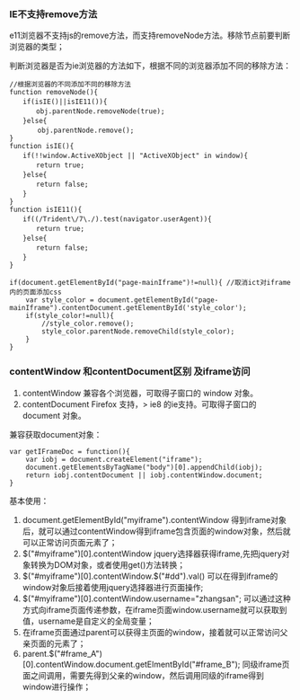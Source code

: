 ### IE不支持remove方法

e11浏览器不支持js的remove方法，而支持removeNode方法。移除节点前要判断浏览器的类型；  

判断浏览器是否为ie浏览器的方法如下，根据不同的浏览器添加不同的移除方法：

```
//根据浏览器的不同添加不同的移除方法
function removeNode(){
　　if(isIE()||isIE11()){
　　　　obj.parentNode.removeNode(true);
　　}else{
 　　　 obj.parentNode.remove();
}
function isIE(){
　　if(!!window.ActiveXObject || "ActiveXObject" in window){
　　　　return true;
　　}else{
　　　　return false;
　　}
} 
function isIE11(){
　　if((/Trident\/7\./).test(navigator.userAgent)){
　　　　return true;
　　}else{
　　　　return false;
　　}
}

if(document.getElementById("page-mainIframe")!=null){ //取消ict对iframe内的页面添加css
	var style_color = document.getElementById("page-mainIframe").contentDocument.getElementById('style_color');
	if(style_color!=null){
	    //style_color.remove();
	    style_color.parentNode.removeChild(style_color);
	}
}

```

### contentWindow 和contentDocument区别 及iframe访问

1. contentWindow   兼容各个浏览器，可取得子窗口的 window 对象。
2. contentDocument Firefox 支持，> ie8 的ie支持。可取得子窗口的 document 对象。
 
兼容获取document对象：  

```
var getIFrameDoc = function(){
	var iobj = document.createElement("iframe");
	document.getElementsByTagName("body")[0].appendChild(iobj);
	return iobj.contentDocument || iobj.contentWindow.document;
}
```

基本使用：  
1. document.getElementById("myiframe").contentWindow 得到iframe对象后，就可以通过contentWindow得到iframe包含页面的window对象，然后就可以正常访问页面元素了；
2. $("#myiframe")[0].contentWindow  jquery选择器获得iframe,先把jquery对象转换为DOM对象，或者使用get()方法转换；
3. $("#myiframe")[0].contentWindow.$("#dd").val() 可以在得到iframe的window对象后接着使用jquery选择器进行页面操作;
4. $("#myiframe")[0].contentWindow.username="zhangsan"; 可以通过这种方式向iframe页面传递参数，在iframe页面window.username就可以获取到值，username是自定义的全局变量；
5. 在iframe页面通过parent可以获得主页面的window，接着就可以正常访问父亲页面的元素了；
6. parent.$("#frame_A")[0].contentWindow.document.getElmentById("#frame_B"); 同级iframe页面之间调用，需要先得到父亲的window，然后调用同级的iframe得到window进行操作；
 
 
